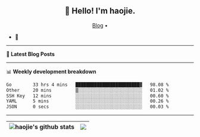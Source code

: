 <h2 align="center">👋 Hello! I'm haojie.</h2>
<p align="center">
  <a href="https://aoyouer.com">Blog</a> •
</p>


- 🔭 


-------

**📝 Latest Blog Posts**


-------

📊 **Weekly development breakdown**
<!--START_SECTION:waka-->

```txt
Go        33 hrs 4 mins   ████████████████████████▓   98.08 %
Other     20 mins         ▒░░░░░░░░░░░░░░░░░░░░░░░░   01.02 %
SSH Key   12 mins         ░░░░░░░░░░░░░░░░░░░░░░░░░   00.60 %
YAML      5 mins          ░░░░░░░░░░░░░░░░░░░░░░░░░   00.26 %
JSON      0 secs          ░░░░░░░░░░░░░░░░░░░░░░░░░   00.03 %
```

<!--END_SECTION:waka-->

-------



| <img align="center" src="https://github-readme-stats.vercel.app/api?username=haojie06&show_icons=true&theme=graywhite&show_icons=true&count_private=true&include_all_commits=true&hide_border=true" alt="haojie's github stats" /> | <img align="center" src="https://github-readme-stats.vercel.app/api/top-langs/?username=haojie06&layout=compact&theme=graywhite&hide_border=true&hide=css,html" /> |
| ------------- | ------------- |


